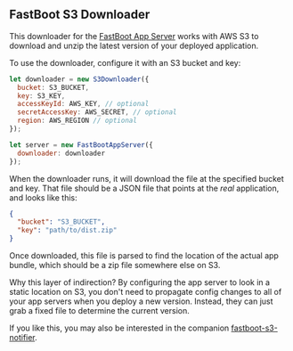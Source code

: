 ## FastBoot S3 Downloader

This downloader for the [FastBoot App Server][app-server] works with AWS
S3 to download and unzip the latest version of your deployed
application.

[app-server]: https://github.com/ember-fastboot/fastboot-app-server

To use the downloader, configure it with an S3 bucket and key:

```js
let downloader = new S3Downloader({
  bucket: S3_BUCKET,
  key: S3_KEY,
  accessKeyId: AWS_KEY, // optional
  secretAccessKey: AWS_SECRET, // optional
  region: AWS_REGION // optional
});

let server = new FastBootAppServer({
  downloader: downloader
});
```

When the downloader runs, it will download the file at the specified
bucket and key. That file should be a JSON file that points at the
_real_ application, and looks like this:

```json
{
  "bucket": "S3_BUCKET",
  "key": "path/to/dist.zip"
}
```

Once downloaded, this file is parsed to find the location of the actual
app bundle, which should be a zip file somewhere else on S3.

Why this layer of indirection? By configuring the app server to look in
a static location on S3, you don't need to propagate config changes to
all of your app servers when you deploy a new version. Instead, they can
just grab a fixed file to determine the current version.

If you like this, you may also be interested in the companion
[fastboot-s3-notifier](https://github.com/tomdale/fastboot-s3-notifier).

